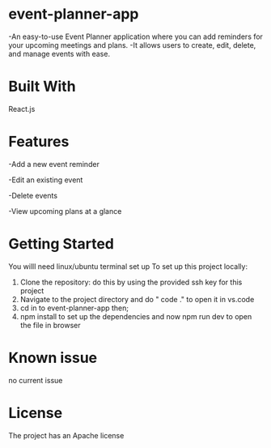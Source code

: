 # event-planner-app

-An easy-to-use Event Planner application where you can add reminders for your upcoming meetings and plans.
-It allows users to create, edit, delete, and manage events with ease.

# Built With
React.js

# Features

-Add a new event reminder

-Edit an existing event

-Delete events

-View upcoming plans at a glance

# Getting Started

You willl need linux/ubuntu terminal set up
To set up this project locally:

1. Clone the repository: do this by using the provided ssh key for this project
2. Navigate to the project directory and do " code ." to open it in vs.code
3. cd in to event-planner-app then;
4. npm install to set up the dependencies and now npm run dev to open the file in browser


# Known issue
 no current issue

 # License
 The project has an Apache license
 